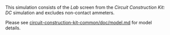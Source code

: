 This simulation consists of the _Lab_ screen from the _Circuit Construction Kit: DC_ simulation and excludes non-contact
ammeters.

Please
see [circuit-construction-kit-common/doc/model.md](https://github.com/phetsims/circuit-construction-kit-common/blob/main/doc/model.md)
for model details.
